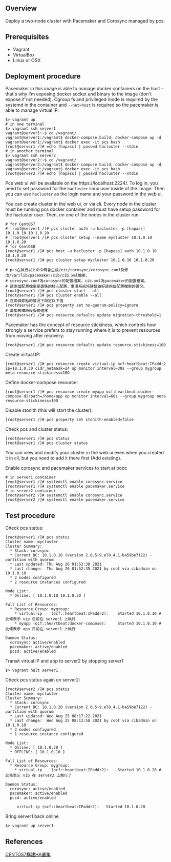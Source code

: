 ## Overview

Deploy a two-node cluster with Pacemaker and Corosync managed by pcs.

## Prerequisites

- Vagrant
- VirtualBox
- Linux or OSX

## Deployment procedure

Pacemaker in this image is able to manage docker containers on the host - that's why I'm exposing docker socket and binary to the image (don't expose if not needed). Cgroup fs and privileged mode is required by the systemd in the container and `--net=host` is required so the pacemaker is able to manage virtual IP.

```console
$> vagrant up
# in one terminal
$> vagrant ssh server1
vagrant@server1:~$ cd /vagrant/
vagrant@server1:/vagrant$ docker-compose build; docker-compose up -d
vagrant@server1:/vagrant$ docker exec -it pcs bash
[root@server1 /]# echo [hapass] | passwd hacluster --stdin
# in another terminal
$> vagrant ssh server2
vagrant@server2:~$ cd /vagrant/
vagrant@server2:/vagrant$ docker-compose build; docker-compose up -d
vagrant@server2:/vagrant$ docker exec -it pcs bash
[root@server2 /]# echo [hapass] | passwd hacluster --stdin
```

Pcs web ui will be available on the https://localhost:2224/. To log in, you need to set password for the `hacluster` linux user inside of the image:
Then you can use `hacluster` as the login name and your password in the web ui.

You can create cluster in the web ui, or via cli. Every node in the cluster must be running pcs docker container and must have setup password for the hacluster user. Then, on one of the nodes in the cluster run:

```console
# for CentOS7
# [root@server1 /]# pcs cluster auth -u hacluster -p [hapass] 10.1.0.10 10.1.0.20
# [root@server1 /]# pcs cluster setup --name mycluster 10.1.0.10 10.1.0.20
# for CentOS8
[root@server1 /]# pcs host -u hacluster -p [hapass] auth 10.1.0.10 10.1.0.20
[root@server1 /]# pcs cluster setup mycluster 10.1.0.10 10.1.0.20

# pcs在執行以上命令時會生成/etc/corosync/corosync.conf及修改/var/lib/pacemaker/cib/cib.xml檔案，
# corosync.conf為corosync的配置檔案，cib.xml為pacemaker的配置檔案。
# 這兩個配置檔案是叢集的核心配置，重灌系統時建議做好這兩個配置檔案的備份。
[root@server1 /]# pcs cluster start --all
[root@server1 /]# pcs cluster enable --all
# 在兩個節點的情況下設定以下值
[root@server1 /]# pcs property set no-quorum-policy=ignore
# 叢集故障時候服務遷移
[root@server1 /]# pcs resource defaults update migration-threshold=1
```

Pacemaker has the concept of resource stickiness, which controls how strongly a service prefers to stay running where it is to prevent resources from moving after recovery:

```console
[root@server1 /]# pcs resource defaults update resource-stickiness=100
```

Create virtual IP:

```console
[root@server1 /]# pcs resource create virtual-ip ocf:heartbeat:IPaddr2 ip=10.1.0.30 cidr_netmask=24 op monitor interval=30s --group mygroup meta resource-stickiness=10O
```

Define docker-compose resource:

```console
[root@server1 /]# pcs resource create myapp ocf:heartbeat:docker-compose dirpath=/home/app op monitor interval=60s --group mygroup meta resource-stickiness=10O
```

Disable stonith (this will start the cluster):

```console
[root@server1 /]# pcs property set stonith-enabled=false
```

Check pcs and cluster status:

```console
[root@server1 /]# pcs status
[root@server1 /]# pcs cluster status
```

You can view and modify your cluster in the web ui even when you created it in cli, but you need to add it there first (Add existing).

Enable corosync and pacemaker services to start at boot:

```console
# in server1 container
[root@server1 /]# systemctl enable corosync.service
[root@server1 /]# systemctl enable pacemaker.service
# in server2 container
[root@server2 /]# systemctl enable corosync.service
[root@server2 /]# systemctl enable pacemaker.service
```

## Test procedure

Check pcs status:

```console
[root@server1 /]# pcs status
Cluster name: mycluster
Cluster Summary:
  * Stack: corosync
  * Current DC: 10.1.0.10 (version 2.0.5-9.el8_4.1-ba59be7122) - partition with quorum
  * Last updated: Thu Aug 26 01:52:38 2021
  * Last change:  Thu Aug 26 01:52:35 2021 by root via cibadmin on 10.1.0.10
  * 2 nodes configured
  * 2 resource instances configured

Node List:
  * Online: [ 10.1.0.10 10.1.0.20 ]

Full List of Resources:
  * Resource Group: mygroup:
    * virtual-ip	(ocf::heartbeat:IPaddr2):	 Started 10.1.0.10 # 此條表示 vip 目前在 server1 上執行
    * myapp	(ocf::heartbeat:docker-compose):	 Started 10.1.0.10 # 此條表示 app 目前在 server1 上執行

Daemon Status:
  corosync: active/enabled
  pacemaker: active/enabled
  pcsd: active/enabled
```

Transit virtual IP and app to server2 by stopping server1

```console
$> vagrant halt server1
```

Check pcs status again on server2:

```console
[root@server2 /]# pcs status
Cluster name: mycluster
Cluster Summary:
  * Stack: corosync
  * Current DC: 10.1.0.20 (version 2.0.5-9.el8_4.1-ba59be7122) - partition with quorum
  * Last updated: Wed Aug 25 08:17:22 2021
  * Last change:  Wed Aug 25 08:12:58 2021 by root via cibadmin on 10.1.0.10
  * 2 nodes configured
  * 1 resource instance configured

Node List:
  * Online: [ 10.1.0.20 ]
  * OFFLINE: [ 10.1.0.10 ]

Full List of Resources:
  * Resource Group: mygroup:
    * virtual-ip	(ocf::heartbeat:IPaddr2):	 Started 10.1.0.20 # 此條表示 vip 在 server2 上執行了

Daemon Status:
  corosync: active/enabled
  pacemaker: active/enabled
  pcsd: active/enabled

     virtual-ip	(ocf::heartbeat:IPaddr2):	Started 10.1.0.20
```

Bring server1 back online

```console
$> vagrant up server1
```

## References

[CENTOS7構建HA叢集](https://www.itread01.com/content/1545727875.html)